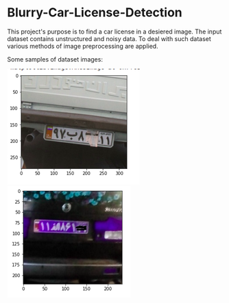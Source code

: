 # Blurry-Car-License-Detection

This project's purpose is to find a car license in a desiered image. The input dataset contains unstructured and noisy data. To deal with such dataset various methods of image preprocessing are applied. 

Some samples of dataset images: 

![alt text](https://github.com/mahsaghn/Blurry-Car-License-Detection/blob/main/sample1.png)
![alt text](https://github.com/mahsaghn/Blurry-Car-License-Detection/blob/main/sample2.png)
